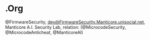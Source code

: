 # .Org
@FirmwareSecurity, dev@FirmwareSecurity.Manticore.unisocial.net, Manticore A.I. Security Lab, relation: (@MicrocodeSecurity, @MicrocodeAnticheat, @ManticoreAI)
